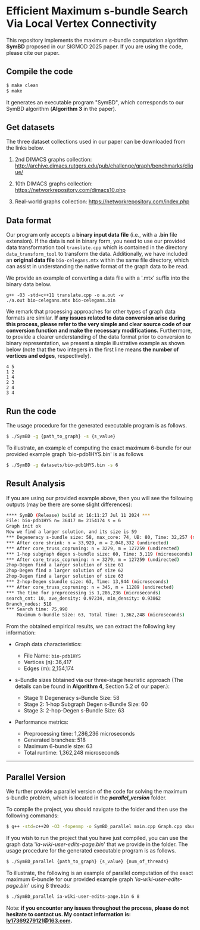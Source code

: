# Efficient Maximum s-bundle Search Via Local Vertex Connectivity

This repository implements the maximum *s*-bundle computation algorithm **SymBD** proposed in our SIGMOD 2025 paper. If you are using the code, please cite our paper.


## Compile the code

```sh
$ make clean
$ make
```
It generates an executable program "SymBD", which corresponds to our SymBD algorithm (**Algorithm 3** in the paper).

## Get datasets
The three dataset collections used in our paper can be downloaded from the links below.

1. 2nd DIMACS graphs collection: http://archive.dimacs.rutgers.edu/pub/challenge/graph/benchmarks/clique/

2. 10th DIMACS graphs collection: https://networkrepository.com/dimacs10.php

3. Real-world graphs collection: https://networkrepository.com/index.php


## Data format
Our program only accepts a **binary input data file** (i.e., with a **.bin** file extension). If the data is not in binary form, you need to use our provided data transformation tool `translate.cpp` which is contained in the directory `data_transform_tool` to transform the data. Additionally, we have included an **original data file** `bio-celegans.mtx` within the same file directory, which can assist in understanding the native format of the graph data to be read.

We provide an example of converting a data file with a '.mtx' suffix into the binary data below. 

    g++ -O3 -std=c++11 translate.cpp -o a.out -w
    ./a.out bio-celegans.mtx bio-celegans.bin

We remark that processing approaches for other types of graph data formats are similar. **If any issues related to data conversion arise during this process, please refer to the very simple and clear source code of our conversion function and make the necessary modifications.** Furthermore, to provide a clearer understanding of the data format prior to conversion to binary representation, we present a simple illustrative example as shown below (note that the two integers in the first line means **the number of vertices and edges**, respectively).

    4 5
    1 2
    1 4
    2 3
    2 4
    3 4
    
## Run the code
The usage procedure for the generated executable program is as follows.
```sh
$ ./SymBD -g {path_to_graph} -s {s_value}
```

To illustrate, an example of computing the exact maximum 6-bundle for our provided example graph 'bio-pdb1HYS.bin' is as follows
```sh
$ ./SymBD -g datasets/bio-pdb1HYS.bin -s 6
```
## Result Analysis
If you are using our provided example above, then you will see the following outputs (may be there are some slight differences):
```sh
**** SymBD (Release) build at 16:11:27 Jul 11 2024 ***
File: bio-pdb1HYS n= 36417 m= 2154174 s = 6
Graph init ok
Now we find a larger solution, and its size is 59
*** Degeneracy s-bundle size: 58, max_core: 74, UB: 80, Time: 32,257 (microseconds)
*** After core shrink: n = 33,929, m = 2,048,332 (undirected)
*** After core_truss_copruning: n = 3279, m = 127259 (undirected)
*** 1-hop subgraph degen s-bundle size: 60, Time: 3,119 (microseconds)
*** After core_truss_copruning: n = 3279, m = 127259 (undirected)
2hop-Degen find a larger solution of size 61
2hop-Degen find a larger solution of size 62
2hop-Degen find a larger solution of size 63
*** 2-hop-Degen sbundle size: 63, Time: 13,944 (microseconds)
*** After core_truss_copruning: n = 345, m = 11289 (undirected)
*** The time for preprocessing is 1,286,236 (microseconds)
search_cnt: 10, ave_density: 0.97234, min_density: 0.93862
Branch_nodes: 518
*** Search time: 75,990
	Maximum 6-bundle Size: 63, Total Time: 1,362,248 (microseconds)
```
From the obtained empirical results, we can extract the following key information:

- Graph data characteristics:
  - File Name: `bio-pdb1HYS`
  - Vertices (n): 36,417
  - Edges (m): 2,154,174

- s-Bundle sizes bbtained via our three-stage heuristic approach (The details can be found in **Algorithm 4**, Section 5.2 of our paper.):
  - Stage 1: Degeneracy s-Bundle Size: 58
  - Stage 2: 1-hop Subgraph Degen s-Bundle Size: 60
  - Stage 3: 2-hop-Degen s-Bundle Size: 63

- Performance metrics:
  - Preprocessing time: 1,286,236 microseconds
  - Generated branches: 518
  - Maximum 6-bundle size: 63
  - Total runtime: 1,362,248 microseconds

---

##  Parallel Version
We further provide a parallel version of the code for solving the maximum s-bundle problem, which is located in the ***parallel_version*** folder.

 To compile the project, you should navigate to the folder and then use the following commands:

```sh
$ g++ -std=c++20 -O3 -fopenmp -o SymBD_parallel main.cpp Graph.cpp sbundle_tool.cpp
```

If you wish to run the project that you have just compiled, you can use the graph data '*ia-wiki-user-edits-page.bin*' that we provide in the folder. The usage procedure for the generated executable program is as follows.
```sh
$ ./SymBD_parallel {path_to_graph} {s_value} {num_of_threads}
```

To illustrate, the following is an example of parallel computation of the exact maximum 6-bundle for our provided example graph '*ia-wiki-user-edits-page.bin*' using 8 threads:

```sh
$ ./SymBD_parallel ia-wiki-user-edits-page.bin 6 8
```

Note: **if you encounter any issues throughout the process, please do not hesitate to contact us. My contact information is: ly17369279121@163.com.**
